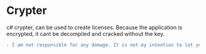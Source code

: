 # Crypter
c# crypter, can be used to create licenses.
Because the application is encrypted, it cant be decompiled and cracked without the key.

```diff
- I am not responsible for any damage. It is not my intention to let you hide applications from antivirus. This is for learning purposes only.
```

